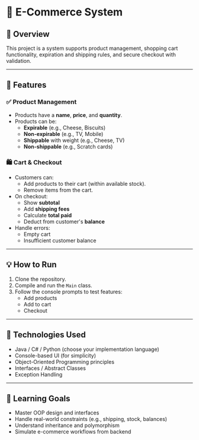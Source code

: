 # 🛒  E-Commerce System

## 📌 Overview

This project is a  system supports product management, shopping cart functionality, expiration and shipping rules, and secure checkout with validation.

---

## 🚀 Features

### ✅ Product Management
- Products have a **name**, **price**, and **quantity**.
- Products can be:
  - **Expirable** (e.g., Cheese, Biscuits)
  - **Non-expirable** (e.g., TV, Mobile)
  - **Shippable** with weight (e.g., Cheese, TV)
  - **Non-shippable** (e.g., Scratch cards)

### 🛍️ Cart & Checkout
- Customers can:
  - Add products to their cart (within available stock).
  - Remove items from the cart.
- On checkout:
  - Show **subtotal**
  - Add **shipping fees**
  - Calculate **total paid**
  - Deduct from customer's **balance**
- Handle errors:
  - Empty cart
  - Insufficient customer balance
---

## 💡 How to Run

1. Clone the repository.
2. Compile and run the `Main` class.
3. Follow the console prompts to test features:
   - Add products
   - Add to cart
   - Checkout

---

## 🔧 Technologies Used

- Java / C# / Python (choose your implementation language)
- Console-based UI (for simplicity)
- Object-Oriented Programming principles
- Interfaces / Abstract Classes
- Exception Handling

---

## 🧠 Learning Goals

- Master OOP design and interfaces
- Handle real-world constraints (e.g., shipping, stock, balances)
- Understand inheritance and polymorphism
- Simulate e-commerce workflows from backend
